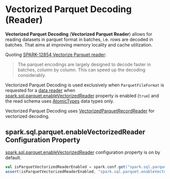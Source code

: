 # Vectorized Parquet Decoding (Reader)

**Vectorized Parquet Decoding** (**Vectorized Parquet Reader**) allows for reading datasets in parquet format in batches, i.e. rows are decoded in batches. That aims at improving memory locality and cache utilization.

Quoting [SPARK-12854 Vectorize Parquet reader](https://issues.apache.org/jira/browse/SPARK-12854):

> The parquet encodings are largely designed to decode faster in batches, column by column. This can speed up the decoding considerably.

Vectorized Parquet Decoding is used exclusively when `ParquetFileFormat` is requested for a [data reader](../datasources/parquet/ParquetFileFormat.md#buildReaderWithPartitionValues) when [spark.sql.parquet.enableVectorizedReader](#spark.sql.parquet.enableVectorizedReader) property is enabled (`true`) and the read schema uses [AtomicTypes](../types/AtomicType.md) data types only.

Vectorized Parquet Decoding uses [VectorizedParquetRecordReader](../datasources/parquet/VectorizedParquetRecordReader.md) for vectorized decoding.

## <span id="spark.sql.parquet.enableVectorizedReader"> spark.sql.parquet.enableVectorizedReader Configuration Property

[spark.sql.parquet.enableVectorizedReader](../configuration-properties.md#spark.sql.parquet.enableVectorizedReader) configuration property is on by default.

```scala
val isParquetVectorizedReaderEnabled = spark.conf.get("spark.sql.parquet.enableVectorizedReader").toBoolean
assert(isParquetVectorizedReaderEnabled, "spark.sql.parquet.enableVectorizedReader should be enabled by default")
```
